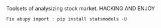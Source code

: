 Toolsets of analysizing stock market. 
HACKING AND ENJOY
```
Fix abupy import : pip install statsmodels -U
```
